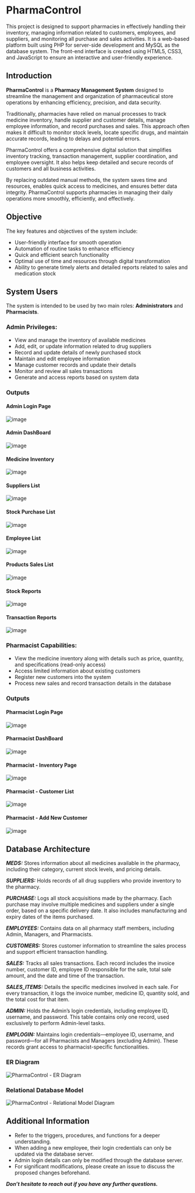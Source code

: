 # PharmaControl
This project is designed to support pharmacies in effectively handling their inventory, managing information related to customers, employees, and suppliers, and monitoring all purchase and sales activities. It is a web-based platform built using PHP for server-side development and MySQL as the database system. The front-end interface is created using HTML5, CSS3, and JavaScript to ensure an interactive and user-friendly experience.

## Introduction

**PharmaControl** is a **Pharmacy Management System** designed to streamline the management and organization of pharmaceutical store operations by enhancing efficiency, precision, and data security.

Traditionally, pharmacies have relied on manual processes to track medicine inventory, handle supplier and customer details, manage employee information, and record purchases and sales. This approach often makes it difficult to monitor stock levels, locate specific drugs, and maintain accurate records, leading to delays and potential errors.

PharmaControl offers a comprehensive digital solution that simplifies inventory tracking, transaction management, supplier coordination, and employee oversight. It also helps keep detailed and secure records of customers and all business activities.

By replacing outdated manual methods, the system saves time and resources, enables quick access to medicines, and ensures better data integrity. PharmaControl supports pharmacies in managing their daily operations more smoothly, efficiently, and effectively.

## Objective

The key features and objectives of the system include:
- User-friendly interface for smooth operation
- Automation of routine tasks to enhance efficiency
- Quick and efficient search functionality
- Optimal use of time and resources through digital transformation
- Ability to generate timely alerts and detailed reports related to sales and medication stock

## System Users
The system is intended to be used by two main roles: **Administrators** and **Pharmacists**.

### Admin Privileges:
- View and manage the inventory of available medicines
- Add, edit, or update information related to drug suppliers
- Record and update details of newly purchased stock
- Maintain and edit employee information
- Manage customer records and update their details
- Monitor and review all sales transactions
- Generate and access reports based on system data

### Outputs

#### Admin Login Page
![image](https://github.com/user-attachments/assets/f2d0241a-eef8-4acd-aea9-91ffc97a775f)

#### Admin DashBoard
![image](https://github.com/user-attachments/assets/d61f4a8b-49f5-46e4-93bd-a0249c657210)

#### Medicine Inventory
![image](https://github.com/user-attachments/assets/e351a804-adab-4ce2-b340-39119822e954)

#### Suppliers List
![image](https://github.com/user-attachments/assets/6c5316c1-7df3-4140-99b4-7fe11d159bf2)

#### Stock Purchase List
![image](https://github.com/user-attachments/assets/d7a2e87e-7e07-45bc-a99e-9499d2f9558e)

#### Employee List
![image](https://github.com/user-attachments/assets/84a66bf7-3adc-4b90-8d3a-15be2be03669)

#### Products Sales List
![image](https://github.com/user-attachments/assets/de5a7556-9a90-4706-b1d0-56d32db71261)

#### Stock Reports
![image](https://github.com/user-attachments/assets/ad1f30c0-65ca-435e-a378-73eb6d8dd90e)

#### Transaction Reports
![image](https://github.com/user-attachments/assets/e8dc5d34-7aa7-4696-806d-f21a1a9252e3)

### Pharmacist Capabilities:
- View the medicine inventory along with details such as price, quantity, and specifications (read-only access)
- Access limited information about existing customers
- Register new customers into the system
- Process new sales and record transaction details in the database

### Outputs

#### Pharmacist Login Page
![image](https://github.com/user-attachments/assets/ab453814-d8e6-48b4-a3ef-590665e00b4c)

#### Pharmacist DashBoard
![image](https://github.com/user-attachments/assets/84e1e386-4f96-4b68-8d63-7d15deb36bba)

#### Pharmacist - Inventory Page
![image](https://github.com/user-attachments/assets/fef9ba31-c6b6-494e-aee7-61de7761ef56)

#### Pharmacist - Customer List
![image](https://github.com/user-attachments/assets/cd08e7f2-8cd1-46e4-b862-f5ca9496640c)

#### Pharmacist - Add New Customer
![image](https://github.com/user-attachments/assets/5ad263e5-c2f6-4fdd-9b87-67b7ae31f674)

## Database Architecture

***MEDS:***
Stores information about all medicines available in the pharmacy, including their category, current stock levels, and pricing details.

**_SUPPLIERS:_**
Holds records of all drug suppliers who provide inventory to the pharmacy.

**_PURCHASE:_**
Logs all stock acquisitions made by the pharmacy. Each purchase may involve multiple medicines and suppliers under a single order, based on a specific delivery date. It also includes manufacturing and expiry dates of the items purchased.

**_EMPLOYEES:_**
Contains data on all pharmacy staff members, including Admin, Managers, and Pharmacists.

**_CUSTOMERS:_**
Stores customer information to streamline the sales process and support efficient transaction handling.

**_SALES:_**
Tracks all sales transactions. Each record includes the invoice number, customer ID, employee ID responsible for the sale, total sale amount, and the date and time of the transaction.

**_SALES_ITEMS:_**
Details the specific medicines involved in each sale. For every transaction, it logs the invoice number, medicine ID, quantity sold, and the total cost for that item.

**_ADMIN:_**
Holds the Admin’s login credentials, including employee ID, username, and password. This table contains only one record, used exclusively to perform Admin-level tasks.

**_EMPLOGIN:_**
Maintains login credentials—employee ID, username, and password—for all Pharmacists and Managers (excluding Admin). These records grant access to pharmacist-specific functionalities.

### ER Diagram

![PharmaControl - ER Diagram](https://github.com/user-attachments/assets/2ad48d4d-5304-402c-bf7f-76953ffe14b6)


### Relational Database Model
![PharmaControl - Relational Model Diagram](https://github.com/user-attachments/assets/f0d564a1-4659-408e-a928-951edd551c65)

## Additional Information
- Refer to the triggers, procedures, and functions for a deeper understanding.
- When adding a new employee, their login credentials can only be updated via the database server.
- Admin login details can only be modified through the database server.
- For significant modifications, please create an issue to discuss the proposed changes beforehand.

_**Don’t hesitate to reach out if you have any further questions.**_

